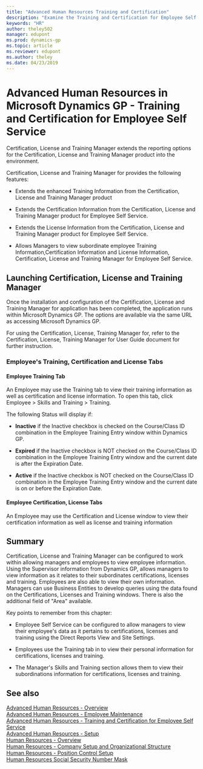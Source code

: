 ```yaml
---
title: "Advanced Human Resources Training and Certification"
description: "Examine the Training and Certification for Employee Self Service functionality for Dynamics GP."
keywords: "HR"
author: theley502
manager: edupont
ms.prod: dynamics-gp
ms.topic: article
ms.reviewer: edupont
ms.author: theley
ms.date: 04/23/2019
---
```


# Advanced Human Resources in Microsoft Dynamics GP - Training and Certification for Employee Self Service

Certification, License and Training Manager extends the reporting options
for the Certification, License and Training Manager product into the
environment.

Certification, License and Training Manager for provides the following
features:

- Extends the enhanced Training Information from the Certification, License and Training Manager product

- Extends the Certification Information from the Certification, License and Training Manager product for Employee Self Service.

- Extends the License Information from the Certification, License and Training Manager product for Employee Self Service.

- Allows Managers to view subordinate employee Training Information,Certification Information and License Information, Certification, License and Training Manager for Employee Self Service.

## Launching Certification, License and Training Manager

Once the installation and configuration of the Certification, License and
Training Manager for application has been completed, the application runs
within Microsoft Dynamics GP. The options are available via the same URL as
accessing Microsoft Dynamics GP.

For using the Certification, License, Training Manager for, refer to the
Certification, License, Training Manager for User Guide document for further
instruction.

### Employee's Training, Certification and License Tabs

#### Employee Training Tab

An Employee may use the Training tab to view their training information as
well as certification and license information. To open this tab, click
Employee \> Skills and Training \> Training.

The following Status will display if:

- **Inactive** if the Inactive checkbox is checked on the Course/Class ID combination in the Employee Training Entry window within Dynamics
    GP.

- **Expired** if the Inactive checkbox is NOT checked on the Course/Class ID
    combination in the Employee Training Entry window and the current date is
    after the Expiration Date.

- **Active** if the Inactive checkbox is NOT checked on the Course/Class ID
    combination in the Employee Training Entry window and the current date is on
    or before the Expiration Date.

#### Employee Certification, License Tabs

An Employee may use the Certification and License window to view their
certification information as well as license and training information

## Summary

Certification, License and Training Manager can be configured to work within
allowing managers and employees to view employee information. Using the
Supervisor information from Dynamics GP, allows managers to view information
as it relates to their subordinates certifications, licenses and training.
Employees are also able to view their own information. Managers can use
Business Entities to develop queries using the data found on the
Certifications, Licenses and Training windows. There is also the additional
field of "Area" available.

Key points to remember from this chapter:

- Employee Self Service can be configured to allow managers to view their
    employee's data as it pertains to certifications, licenses and training
    using the Direct Reports View and Site Settings.

- Employees use the Training tab in to view their personal information for
    certifications, licenses and training.

- The Manager's Skills and Training section allows them to view their
    subordinations information for certifications, licenses and training.

## See also

[Advanced Human Resources - Overview](AdvancedHumanResource.md)  
[Advanced Human Resources - Employee Maintenance](advanced-hr-employee-maintenance.md)  
[Advanced Human Resources - Training and Certification for Employee Self Service](advanced-hr-inquiries-training-certification.md)  
[Advanced Human Resources - Setup](advanced-hr-setup.md)  
[Human Resources - Overview](HumanResource.md)  
[Human Resources - Company Setup and Organizational Structure](human-resources-company-setup.md)  
[Human Resources - Position Control Setup](human-resources-position-control.md)  
[Human Resources Social Security Number Mask](../whats-new/human-resource-social-security-number-mask.md)  
